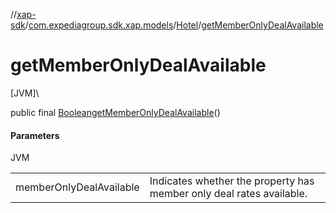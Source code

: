 //[xap-sdk](../../../index.md)/[com.expediagroup.sdk.xap.models](../index.md)/[Hotel](index.md)/[getMemberOnlyDealAvailable](get-member-only-deal-available.md)

# getMemberOnlyDealAvailable

[JVM]\

public final [Boolean](https://docs.oracle.com/javase/8/docs/api/java/lang/Boolean.html)[getMemberOnlyDealAvailable](get-member-only-deal-available.md)()

#### Parameters

JVM

| | |
|---|---|
| memberOnlyDealAvailable | Indicates whether the property has member only deal rates available. |
